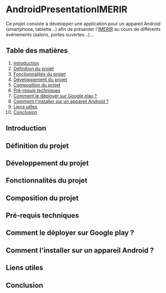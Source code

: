 # AndroidPresentationIMERIR

Ce projet consiste à développer une application pour un appareil Android (smartphone, tablette...) afin de présenter l'[IMERIR](https://www.imerir.com/) au cours de différents événements (salons, portes ouvertes...)...

## Table des matières

1. [Introduction](#introduction)
2. [Définition du projet](#definition_du_projet)
3. [Fonctionnalités du projet](#fonctionnalites_du_projet)
4. [Développement du projet](#developpement_du_projet)
5. [Composition du projet](#composition_du_projet)
6. [Pré-requis techniques](#prerequis_techniques)
7. [Comment le déployer sur Google play ?](#comment_le_deployer_sur_google_play)
8. [Comment l'installer sur un appareil Android ?](#comment_l_installer_sur_un_appareil_Android)
9. [Liens utiles](#liens_utiles)
10. [Conclusion](#conclusion)

<a name="introduction"></a>
## Introduction

<a name="definition_du_projet"></a>
## Définition du projet

<a name="developpement_du_projet"></a>
## Développement du projet

<a name="fonctionnalites_du_projet"></a>
## Fonctionnalités du projet

<a name="composition_du_projet"></a>
## Composition du projet

<a name="prerequis_techniques"></a>
## Pré-requis techniques

<a name="comment_le_deployer_sur_google_play"></a>
## Comment le déployer sur Google play ?

<a name="comment_l_installer_sur_un_appareil_Android"></a>
## Comment l'installer sur un appareil Android ?

<a name="liens_utiles"></a>
## Liens utiles

<a name="conclusion"></a>
## Conclusion
